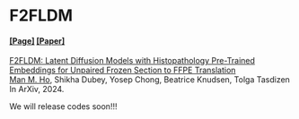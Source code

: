 # F2FLDM
#### [[Page]](https://minhmanho.github.io/f2f_ldm/) [[Paper]](https://arxiv.org/abs/2404.12650)

[F2FLDM: Latent Diffusion Models with Histopathology Pre-Trained Embeddings for Unpaired Frozen Section to FFPE Translation](https://arxiv.org/abs/2404.12650)<br>
[Man M. Ho](https://minhmanho.github.io/), Shikha Dubey, Yosep Chong, Beatrice Knudsen, Tolga Tasdizen<br>
In ArXiv, 2024.

We will release codes soon!!!
